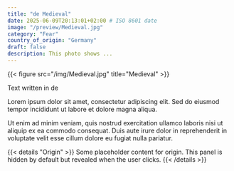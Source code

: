 ```yaml
---
title: "de Medieval"
date: 2025-06-09T20:13:01+02:00 # ISO 8601 date
image: "/preview/Medieval.jpg"
category: "Fear"
country_of_origin: "Germany"
draft: false
description: This photo shows ...
---
```


{{< figure src="/img/Medieval.jpg" title="Medieval" >}}

Text written in de

Lorem ipsum dolor sit amet, consectetur adipiscing elit. Sed do eiusmod tempor incididunt ut labore et dolore magna aliqua.

Ut enim ad minim veniam, quis nostrud exercitation ullamco laboris nisi ut aliquip ex ea commodo consequat. Duis aute irure dolor in reprehenderit in voluptate velit esse cillum dolore eu fugiat nulla pariatur.


{{< details "Origin" >}}
Some placeholder content for origin. This panel is hidden by default but revealed when the user clicks.
{{< /details >}}

